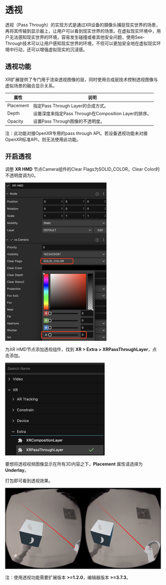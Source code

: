 # 透视

透视（Pass Through）的实现方式是通过XR设备的摄像头捕捉现实世界的场景，再将其传输到显示器上，让用户可以看到现实世界的场景。在虚拟现实环境中，用户无法感知现实世界的环境，容易发生碰撞或者其他安全问题，使用See-Through技术可以让用户感知现实世界的环境，不但可以更加安全地在虚拟现实环境中行动，还可以增强虚拟现实的沉浸感。

## 透视功能

XR扩展提供了专门用于渲染透视图像的层，同时使用合成层技术控制透视图像与虚拟场景的融合显示关系。

| 属性      | 说明                                                  |
| --------- | ----------------------------------------------------- |
| Placement | 指定Pass Through Layer的合成方式。                    |
| Depth     | 设置深度来指定Pass Through在Composition Layer的排序。 |
| Opacity   | 设置Pass Through图像的不透明度。                      |

注：此功能对接OpenXR专用的pass through API。若设备透视功能未对接OpenXR标准API，则无法使用此功能。

## 开启透视

调整 **XR HMD** 节点Camera组件的Clear Flags为SOLID_COLOR，Clear Color的不透明度调为0。

<img src="xr-pass-through/set-hmd-camera.png" style="zoom:50%;" />

为XR HMD节点添加透视组件，找到 **XR > Extra > XRPassThroughLayer**，点击添加。

<img src="xr-pass-through/add-pass-throught-layer.png" style="zoom:50%;" />

要想将透视视频图像显示在所有3D内容之下，**Placement** 属性请选择为 **Underlay**。

打包即可看到透视效果。

![](xr-pass-through/pass-through-effect.png)

注：使用透视功能需要扩展版本 **>=1.2.0**，编辑器版本 **>=3.7.3**。